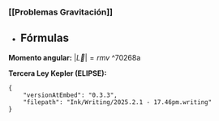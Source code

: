### [[Problemas Gravitación]] 

- ## Fórmulas

**Momento angular:** $|\vec{L}|=r m v$  ^70268a

**Tercera Ley Kepler (ELIPSE):** 



```handwritten-ink
{
	"versionAtEmbed": "0.3.3",
	"filepath": "Ink/Writing/2025.2.1 - 17.46pm.writing"
}
```
